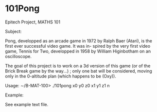 # 101Pong

Epitech Project, MATHS 101

Subject:

Pong, developped as an arcade game in 1972 by Ralph Baer (Atari), is the first ever successful video game. It was in-
spired by the very first video game, Tennis for Two, developped in 1958 by William Higinbotham on an oscilloscope.

The goal of this project is to work on a 3d version of this game (or of the Brick Break game by the way...) ; only one bat
will be considered, moving only in the 0-altitude plan (which happens to be (Oxy)).

Usage:
∼/B-MAT-100> ./101pong x0 y0 z0 x1 y1 z1 n

Example:

See example text file.
